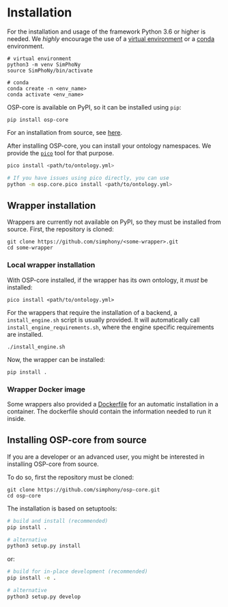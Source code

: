 # Installation

For the installation and usage of the framework Python 3.6 or higher is
needed. We _highly_ encourage the use of a [virtual environment](https://docs.python.org/3/tutorial/venv.html)
or a [conda](https://docs.conda.io/en/latest/) environment.

```shell
# virtual environment
python3 -m venv SimPhoNy
source SimPhoNy/bin/activate
```

```shell
# conda
conda create -n <env_name>
conda activate <env_name>
```

OSP-core is available on PyPI, so it can be installed using `pip`:

```shell
pip install osp-core
```

For an installation from source, see [here](#installing-osp-core-from-source).

After installing OSP-core, you can install your ontology namespaces.
We provide the [`pico`](../usage/utils.md#pico) tool for that purpose.

```sh
pico install <path/to/ontology.yml>

# If you have issues using pico directly, you can use
python -m osp.core.pico install <path/to/ontology.yml>
```

## Wrapper installation

Wrappers are currently not available on PyPI, so they must be installed
from source. First, the repository is cloned:

```shell
git clone https://github.com/simphony/<some-wrapper>.git
cd some-wrapper
```

### Local wrapper installation

With OSP-core installed, if the wrapper has its own ontology, it _must_ be installed:

```shell
pico install <path/to/ontology.yml>
```

For the wrappers that require the installation of a backend, a `install_engine.sh` script is usually provided.
It will automatically call `install_engine_requirements.sh`, where the engine specific requirements are installed.

```shell
./install_engine.sh
```

Now, the wrapper can be installed:

```shell
pip install .
```

### Wrapper Docker image

Some wrappers also provided a [Dockerfile](https://docs.docker.com/engine/reference/builder/)
for an automatic installation in a container.
The dockerfile should contain the information needed to run it inside.

## Installing OSP-core from source

If you are a developer or an advanced user, you might be interested in
installing OSP-core from source.

To do so, first the repository must be cloned:

```shell
git clone https://github.com/simphony/osp-core.git
cd osp-core
```

The installation is based on setuptools:

```sh
# build and install (recommended)
pip install .

# alternative
python3 setup.py install
```

or:

```sh
# build for in-place development (recommended)
pip install -e .

# alternative
python3 setup.py develop
```
